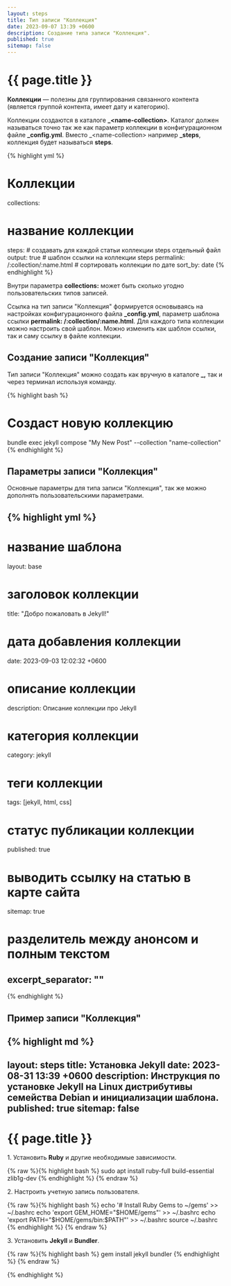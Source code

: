 ```yaml
---
layout: steps
title: Тип записи "Коллекция"
date: 2023-09-07 13:39 +0600
description: Создание типа записи "Коллекция".
published: true
sitemap: false
---
```


# {{ page.title }}

**Коллекции** — полезны для группирования связанного контента (является группой контента, имеет дату и категорию).

Коллекции создаются в каталоге **_&lt;name-collection&gt;**. Каталог должен называться точно так же как параметр коллекции в конфигурационном файле **_config.yml**. Вместо _&lt;name-collection&gt; например **_steps**, коллекция будет называться **steps**.

{% highlight yml %}
# Коллекции
collections:
  # название коллекции
  steps:
    # создавать для каждой статьи коллекции steps отдельный файл 
    output: true
    # шаблон ссылки на коллекции steps
    permalink: /:collection/:name.html
    # сортировать коллекции по дате
    sort_by: date
{% endhighlight %}

Внутри параметра **collections:** может быть сколько угодно пользовательских типов записей. 

Ссылка на тип записи "Коллекция" формируется основываясь на настройках конфигурационного файла **_config.yml**, параметр шаблона ссылки **permalink: /:collection/:name.html**. Для каждого типа коллекции можно настроить свой шаблон. Можно изменить как шаблон ссылки, так и саму ссылку в файле коллекции.

## Создание записи "Коллекция"

Тип записи "Коллекция" можно создать как вручную в каталоге **_<name-collection>,** так и через терминал используя команду.

{% highlight bash %}
# Создаст новую коллекцию
bundle exec jekyll compose "My New Post" --collection "name-collection"
{% endhighlight %}


## Параметры записи "Коллекция"

Основные параметры для типа записи "Коллекция", так же можно дополнять пользовательскими параметрами.

{% highlight yml %}
---
# название шаблона
layout: base

# заголовок коллекции
title:  "Добро пожаловать в Jekyll!"

# дата добавления коллекции
date:   2023-09-03 12:02:32 +0600

# описание коллекции
description: Описание коллекции про Jekyll

# категория коллекции
category: jekyll

# теги коллекции
tags: [jekyll, html, css]

# статус публикации коллекции
published: true

# выводить ссылку на статью в карте сайта
sitemap: true

# разделитель между анонсом и полным текстом
excerpt_separator: "<!--more-->"
---
{% endhighlight %}

## Пример записи "Коллекция"

{% highlight md %}
---
layout: steps
title: Установка Jekyll
date: 2023-08-31 13:39 +0600
description: Инструкция по установке Jekyll на Linux дистрибутивы семейства Debian и инициализации шаблона.
published: true
sitemap: false
---

# {{ page.title }}

1\. Установить **Ruby** и другие необходимые зависимости.

{% raw %}{% highlight bash %}
sudo apt install ruby-full build-essential zlib1g-dev
{% endhighlight %}
{% endraw %}

2\. Настроить учетную запись пользователя.

{% raw %}{% highlight bash %}
echo '# Install Ruby Gems to ~/gems' >> ~/.bashrc
echo 'export GEM_HOME="$HOME/gems"' >> ~/.bashrc
echo 'export PATH="$HOME/gems/bin:$PATH"' >> ~/.bashrc
source ~/.bashrc
{% endhighlight %}
{% endraw %}

3\. Установить **Jekyll** и **Bundler**.

{% raw %}{% highlight bash %}
gem install jekyll bundler
{% endhighlight %}
{% endraw %}

{% endhighlight %}
